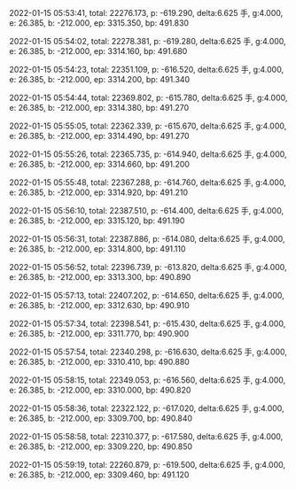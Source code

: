2022-01-15 05:53:41, total: 22276.173, p: -619.290, delta:6.625 手, g:4.000, e: 26.385, b: -212.000, ep: 3315.350, bp: 491.830

2022-01-15 05:54:02, total: 22278.381, p: -619.280, delta:6.625 手, g:4.000, e: 26.385, b: -212.000, ep: 3314.160, bp: 491.680

2022-01-15 05:54:23, total: 22351.109, p: -616.520, delta:6.625 手, g:4.000, e: 26.385, b: -212.000, ep: 3314.200, bp: 491.340

2022-01-15 05:54:44, total: 22369.802, p: -615.780, delta:6.625 手, g:4.000, e: 26.385, b: -212.000, ep: 3314.380, bp: 491.270

2022-01-15 05:55:05, total: 22362.339, p: -615.670, delta:6.625 手, g:4.000, e: 26.385, b: -212.000, ep: 3314.490, bp: 491.270

2022-01-15 05:55:26, total: 22365.735, p: -614.940, delta:6.625 手, g:4.000, e: 26.385, b: -212.000, ep: 3314.660, bp: 491.200

2022-01-15 05:55:48, total: 22367.288, p: -614.760, delta:6.625 手, g:4.000, e: 26.385, b: -212.000, ep: 3314.920, bp: 491.210

2022-01-15 05:56:10, total: 22387.510, p: -614.400, delta:6.625 手, g:4.000, e: 26.385, b: -212.000, ep: 3315.120, bp: 491.190

2022-01-15 05:56:31, total: 22387.886, p: -614.080, delta:6.625 手, g:4.000, e: 26.385, b: -212.000, ep: 3314.800, bp: 491.110

2022-01-15 05:56:52, total: 22396.739, p: -613.820, delta:6.625 手, g:4.000, e: 26.385, b: -212.000, ep: 3313.300, bp: 490.890

2022-01-15 05:57:13, total: 22407.202, p: -614.650, delta:6.625 手, g:4.000, e: 26.385, b: -212.000, ep: 3312.630, bp: 490.910

2022-01-15 05:57:34, total: 22398.541, p: -615.430, delta:6.625 手, g:4.000, e: 26.385, b: -212.000, ep: 3311.770, bp: 490.900

2022-01-15 05:57:54, total: 22340.298, p: -616.630, delta:6.625 手, g:4.000, e: 26.385, b: -212.000, ep: 3310.410, bp: 490.880

2022-01-15 05:58:15, total: 22349.053, p: -616.560, delta:6.625 手, g:4.000, e: 26.385, b: -212.000, ep: 3310.000, bp: 490.820

2022-01-15 05:58:36, total: 22322.122, p: -617.020, delta:6.625 手, g:4.000, e: 26.385, b: -212.000, ep: 3309.700, bp: 490.840

2022-01-15 05:58:58, total: 22310.377, p: -617.580, delta:6.625 手, g:4.000, e: 26.385, b: -212.000, ep: 3309.220, bp: 490.850

2022-01-15 05:59:19, total: 22260.879, p: -619.500, delta:6.625 手, g:4.000, e: 26.385, b: -212.000, ep: 3309.460, bp: 491.120